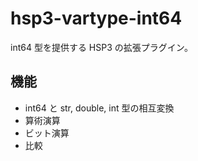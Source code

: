 # hsp3-vartype-int64

int64 型を提供する HSP3 の拡張プラグイン。

## 機能

- int64 と str, double, int 型の相互変換
- 算術演算
- ビット演算
- 比較
